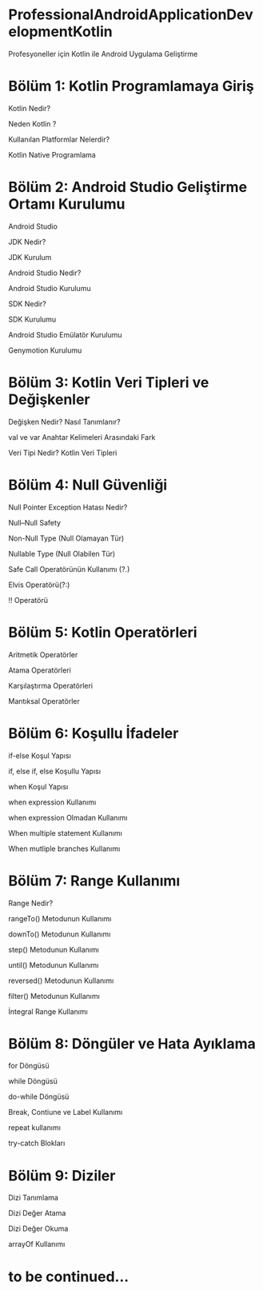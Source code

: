 # ProfessionalAndroidApplicationDevelopmentKotlin
Profesyoneller için  Kotlin ile Android Uygulama Geliştirme


# Bölüm 1: Kotlin Programlamaya Giriş

<p>Kotlin Nedir?
<p>Neden Kotlin ?
<p>Kullanılan Platformlar Nelerdir?
<p>Kotlin Native Programlama 

# Bölüm 2: Android Studio Geliştirme Ortamı Kurulumu

<p>Android Studio
<p>JDK Nedir?
<p>JDK Kurulum
<p>Android Studio Nedir?
<p>Android Studio Kurulumu
<p>SDK Nedir?
<p>SDK Kurulumu
<p>Android Studio Emülatör Kurulumu
<p>Genymotion Kurulumu

# Bölüm 3: Kotlin Veri Tipleri ve Değişkenler

<p>Değişken Nedir? Nasıl Tanımlanır?
<p>val ve var Anahtar Kelimeleri Arasındaki Fark
<p>Veri Tipi Nedir? Kotlin Veri Tipleri

# Bölüm 4: Null Güvenliği

<p>Null Pointer Exception Hatası Nedir?
<p>Null–Null Safety
<p>Non-Null Type (Null Olamayan Tür)
<p>Nullable Type (Null Olabilen Tür)
<p>Safe Call Operatörünün Kullanımı (?.)
<p>Elvis Operatörü(?:)
<p>!! Operatörü

# Bölüm 5: Kotlin Operatörleri

<p>Aritmetik Operatörler
<p>Atama Operatörleri
<p>Karşılaştırma Operatörleri
<p>Mantıksal Operatörler

# Bölüm 6: Koşullu İfadeler

<p>if-else Koşul Yapısı
<p>if, else if, else Koşullu Yapısı
<p>when Koşul Yapısı
<p>when expression Kullanımı
<p>when expression Olmadan Kullanımı
<p>When multiple statement Kullanımı
<p>When mutliple branches Kullanımı

# Bölüm 7: Range Kullanımı

<p>Range Nedir?
<p>rangeTo() Metodunun Kullanımı
<p>downTo() Metodunun Kullanımı
<p>step() Metodunun Kullanımı
<p>until() Metodunun Kullanımı
<p>reversed() Metodunun Kullanımı
<p>filter() Metodunun Kullanımı
<p>İntegral Range Kullanımı


# Bölüm 8: Döngüler ve Hata Ayıklama

<p>for Döngüsü
<p>while Döngüsü
<p>do-while Döngüsü
<p>Break, Contiune ve Label Kullanımı
<p>repeat kullanımı
<p>try-catch Blokları


# Bölüm 9: Diziler

<p>Dizi Tanımlama
<p>Dizi Değer Atama
<p>Dizi Değer Okuma
<p>arrayOf Kullanımı


# to be continued...

